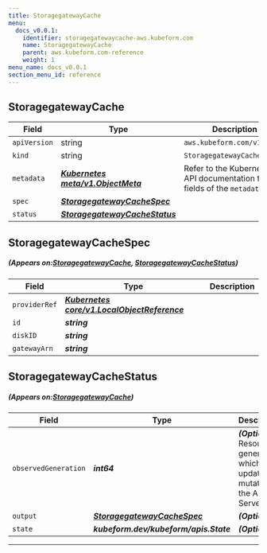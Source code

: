 ```yaml
---
title: StoragegatewayCache
menu:
  docs_v0.0.1:
    identifier: storagegatewaycache-aws.kubeform.com
    name: StoragegatewayCache
    parent: aws.kubeform.com-reference
    weight: 1
menu_name: docs_v0.0.1
section_menu_id: reference
---
```


## StoragegatewayCache
| Field | Type | Description |
| ------ | ----- | ----------- |
| `apiVersion` | string | `aws.kubeform.com/v1alpha1` |
|    `kind` | string | `StoragegatewayCache` |
| `metadata` | ***[Kubernetes meta/v1.ObjectMeta](https://kubernetes.io/docs/reference/generated/kubernetes-api/v1.13/#objectmeta-v1-meta)***|Refer to the Kubernetes API documentation for the fields of the `metadata` field.|
| `spec` | ***[StoragegatewayCacheSpec](#StoragegatewayCacheSpec)***||
| `status` | ***[StoragegatewayCacheStatus](#StoragegatewayCacheStatus)***||
## StoragegatewayCacheSpec
##### (Appears on:[StoragegatewayCache](#StoragegatewayCache), [StoragegatewayCacheStatus](#StoragegatewayCacheStatus))
| Field | Type | Description |
| ------ | ----- | ----------- |
| `providerRef` | ***[Kubernetes core/v1.LocalObjectReference](https://kubernetes.io/docs/reference/generated/kubernetes-api/v1.13/#localobjectreference-v1-core)***||
| `id` | ***string***||
| `diskID` | ***string***||
| `gatewayArn` | ***string***||
## StoragegatewayCacheStatus
##### (Appears on:[StoragegatewayCache](#StoragegatewayCache))
| Field | Type | Description |
| ------ | ----- | ----------- |
| `observedGeneration` | ***int64***| ***(Optional)*** Resource generation, which is updated on mutation by the API Server.|
| `output` | ***[StoragegatewayCacheSpec](#StoragegatewayCacheSpec)***| ***(Optional)*** |
| `state` | ***kubeform.dev/kubeform/apis.State***| ***(Optional)*** |
---

